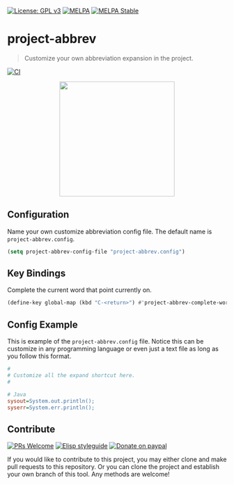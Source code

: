[![License: GPL v3](https://img.shields.io/badge/License-GPL%20v3-blue.svg)](https://www.gnu.org/licenses/gpl-3.0)
[![MELPA](https://melpa.org/packages/project-abbrev-badge.svg)](https://melpa.org/#/project-abbrev)
[![MELPA Stable](https://stable.melpa.org/packages/project-abbrev-badge.svg)](https://stable.melpa.org/#/project-abbrev)

# project-abbrev
> Customize your own abbreviation expansion in the project.

[![CI](https://github.com/jcs-elpa/project-abbrev/actions/workflows/test.yml/badge.svg)](https://github.com/jcs-elpa/project-abbrev/actions/workflows/test.yml)

<p align="center">
  <img src="./etc/custom-abbrev-demo.gif" with="600" height="264"/>
</p>

## Configuration

Name your own customize abbreviation config file. The default name
is `project-abbrev.config`.

```el
(setq project-abbrev-config-file "project-abbrev.config")
```

## Key Bindings

Complete the current word that point currently on.

```el
(define-key global-map (kbd "C-<return>") #'project-abbrev-complete-word)
```

## Config Example

This is example of the `project-abbrev.config` file. Notice this can be customize
in any programming language or even just a text file as long as you follow this format.

```ini
#
# Customize all the expand shortcut here.
#

# Java
sysout=System.out.println();
syserr=System.err.println();
```

## Contribute

[![PRs Welcome](https://img.shields.io/badge/PRs-welcome-brightgreen.svg)](http://makeapullrequest.com)
[![Elisp styleguide](https://img.shields.io/badge/elisp-style%20guide-purple)](https://github.com/bbatsov/emacs-lisp-style-guide)
[![Donate on paypal](https://img.shields.io/badge/paypal-donate-1?logo=paypal&color=blue)](https://www.paypal.me/jcs090218)

If you would like to contribute to this project, you may either 
clone and make pull requests to this repository. Or you can 
clone the project and establish your own branch of this tool. 
Any methods are welcome!
